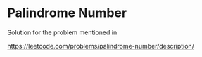 # Palindrome Number

Solution for the problem mentioned in 

https://leetcode.com/problems/palindrome-number/description/
